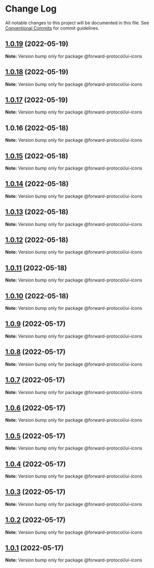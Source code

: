 # Change Log

All notable changes to this project will be documented in this file.
See [Conventional Commits](https://conventionalcommits.org) for commit guidelines.

## [1.0.19](https://github.com/Forward-Protocol/forward-design-system/compare/@forward-protocol/ui-icons@1.0.18...@forward-protocol/ui-icons@1.0.19) (2022-05-19)

**Note:** Version bump only for package @forward-protocol/ui-icons





## [1.0.18](https://github.com/Forward-Protocol/forward-design-system/compare/@forward-protocol/ui-icons@1.0.17...@forward-protocol/ui-icons@1.0.18) (2022-05-19)

**Note:** Version bump only for package @forward-protocol/ui-icons





## [1.0.17](https://github.com/Forward-Protocol/forward-design-system/compare/@forward-protocol/ui-icons@1.0.16...@forward-protocol/ui-icons@1.0.17) (2022-05-19)

**Note:** Version bump only for package @forward-protocol/ui-icons





## 1.0.16 (2022-05-18)

**Note:** Version bump only for package @forward-protocol/ui-icons





## [1.0.15](https://github.com/Forward-Protocol/forward-design-system/compare/@forward-protocol/ui-icons@1.0.14...@forward-protocol/ui-icons@1.0.15) (2022-05-18)

**Note:** Version bump only for package @forward-protocol/ui-icons





## [1.0.14](https://github.com/Forward-Protocol/forward-design-system/compare/@forward-protocol/ui-icons@1.0.13...@forward-protocol/ui-icons@1.0.14) (2022-05-18)

**Note:** Version bump only for package @forward-protocol/ui-icons





## [1.0.13](https://github.com/Forward-Protocol/forward-design-system/compare/@forward-protocol/ui-icons@1.0.12...@forward-protocol/ui-icons@1.0.13) (2022-05-18)

**Note:** Version bump only for package @forward-protocol/ui-icons





## [1.0.12](https://github.com/Forward-Protocol/forward-design-system/compare/@forward-protocol/ui-icons@1.0.11...@forward-protocol/ui-icons@1.0.12) (2022-05-18)

**Note:** Version bump only for package @forward-protocol/ui-icons





## [1.0.11](https://github.com/Forward-Protocol/forward-design-system/compare/@forward-protocol/ui-icons@1.0.10...@forward-protocol/ui-icons@1.0.11) (2022-05-18)

**Note:** Version bump only for package @forward-protocol/ui-icons





## [1.0.10](https://github.com/Forward-Protocol/forward-design-system/compare/@forward-protocol/ui-icons@1.0.9...@forward-protocol/ui-icons@1.0.10) (2022-05-18)

**Note:** Version bump only for package @forward-protocol/ui-icons





## [1.0.9](https://github.com/Forward-Protocol/forward-design-system/compare/@forward-protocol/ui-icons@1.0.8...@forward-protocol/ui-icons@1.0.9) (2022-05-17)

**Note:** Version bump only for package @forward-protocol/ui-icons





## [1.0.8](https://github.com/Forward-Protocol/forward-design-system/compare/@forward-protocol/ui-icons@1.0.7...@forward-protocol/ui-icons@1.0.8) (2022-05-17)

**Note:** Version bump only for package @forward-protocol/ui-icons





## [1.0.7](https://github.com/Forward-Protocol/forward-design-system/compare/@forward-protocol/ui-icons@1.0.6...@forward-protocol/ui-icons@1.0.7) (2022-05-17)

**Note:** Version bump only for package @forward-protocol/ui-icons





## [1.0.6](https://github.com/Forward-Protocol/forward-design-system/compare/@forward-protocol/ui-icons@1.0.5...@forward-protocol/ui-icons@1.0.6) (2022-05-17)

**Note:** Version bump only for package @forward-protocol/ui-icons





## [1.0.5](https://github.com/Forward-Protocol/forward-design-system/compare/@forward-protocol/ui-icons@1.0.4...@forward-protocol/ui-icons@1.0.5) (2022-05-17)

**Note:** Version bump only for package @forward-protocol/ui-icons





## [1.0.4](https://github.com/Forward-Protocol/forward-design-system/compare/@forward-protocol/ui-icons@1.0.3...@forward-protocol/ui-icons@1.0.4) (2022-05-17)

**Note:** Version bump only for package @forward-protocol/ui-icons





## [1.0.3](https://github.com/Forward-Protocol/forward-design-system/compare/@forward-protocol/ui-icons@1.0.2...@forward-protocol/ui-icons@1.0.3) (2022-05-17)

**Note:** Version bump only for package @forward-protocol/ui-icons





## [1.0.2](https://github.com/Forward-Protocol/forward-design-system/compare/@forward-protocol/ui-icons@1.0.1...@forward-protocol/ui-icons@1.0.2) (2022-05-17)

**Note:** Version bump only for package @forward-protocol/ui-icons





## [1.0.1](https://github.com/Forward-Protocol/forward-design-system/compare/@forward-protocol/ui-icons@1.0.0...@forward-protocol/ui-icons@1.0.1) (2022-05-17)

**Note:** Version bump only for package @forward-protocol/ui-icons
